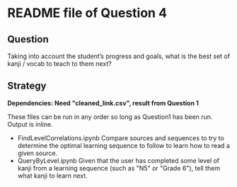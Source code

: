 # README file of Question 4

## Question

Taking into account the student’s progress and goals, what is the best set of kanji / vocab to teach to them next?

## Strategy

**Dependencies: Need "cleaned_link.csv", result from Question 1**

These files can be run in any order so long as Question1 has been run. Output is inline.

* FindLevelCorrelations.ipynb Compare sources and sequences to try to determine the optimal learning sequence to follow to learn how to read a given source. 
* QueryByLevel.ipynb Given that the user has completed some level of kanji from a learning sequence (such as "N5" or "Grade 6"), tell them what kanji to learn next.
